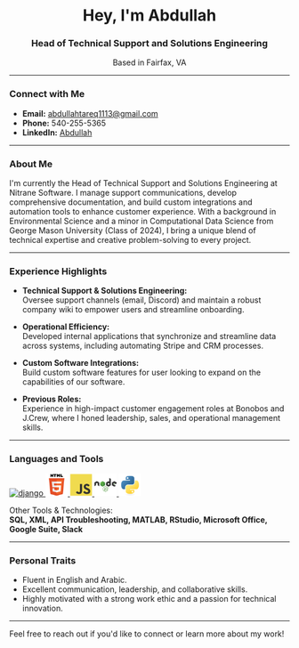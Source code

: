 <h1 align="center">Hey, I'm Abdullah</h1>
<h3 align="center">Head of Technical Support and Solutions Engineering</h3>

<p align="center">
  Based in Fairfax, VA
</p>

---

### Connect with Me

- **Email:** [abdullahtareq1113@gmail.com](mailto:abdullahtareq1113@gmail.com)
- **Phone:** 540-255-5365
- **LinkedIn:** [Abdullah](https://www.linkedin.com/in/abdullah-tareq-b1a627252)

---

### About Me

I'm currently the Head of Technical Support and Solutions Engineering at Nitrane Software. I manage support communications, develop comprehensive documentation, and build custom integrations and automation tools to enhance customer experience. With a background in Environmental Science and a minor in Computational Data Science from George Mason University (Class of 2024), I bring a unique blend of technical expertise and creative problem-solving to every project.

---

### Experience Highlights

- **Technical Support & Solutions Engineering:**  
  Oversee support channels (email, Discord) and maintain a robust company wiki to empower users and streamline onboarding.

- **Operational Efficiency:**  
  Developed internal applications that synchronize and streamline data across systems, including automating Stripe and CRM processes.

- **Custom Software Integrations:**  
  Build custom software features for user looking to expand on the capabilities of our software.

- **Previous Roles:**  
  Experience in high-impact customer engagement roles at Bonobos and J.Crew, where I honed leadership, sales, and operational management skills.

---

### Languages and Tools

<p align="left">
  <a href="https://www.djangoproject.com/" target="_blank" rel="noreferrer">
    <img src="https://cdn.worldvectorlogo.com/logos/django.svg" alt="django" width="40" height="40"/>
  </a>
  <a href="https://www.w3.org/html/" target="_blank" rel="noreferrer">
    <img src="https://raw.githubusercontent.com/devicons/devicon/master/icons/html5/html5-original-wordmark.svg" alt="html5" width="40" height="40"/>
  </a>
  <a href="https://developer.mozilla.org/en-US/docs/Web/JavaScript" target="_blank" rel="noreferrer">
    <img src="https://raw.githubusercontent.com/devicons/devicon/master/icons/javascript/javascript-original.svg" alt="javascript" width="40" height="40"/>
  </a>
  <a href="https://nodejs.org" target="_blank" rel="noreferrer">
    <img src="https://raw.githubusercontent.com/devicons/devicon/master/icons/nodejs/nodejs-original-wordmark.svg" alt="nodejs" width="40" height="40"/>
  </a>
  <a href="https://www.python.org" target="_blank" rel="noreferrer">
    <img src="https://raw.githubusercontent.com/devicons/devicon/master/icons/python/python-original.svg" alt="python" width="40" height="40"/>
  </a>
</p>

Other Tools & Technologies:  
**SQL, XML, API Troubleshooting, MATLAB, RStudio, Microsoft Office, Google Suite, Slack**

---

### Personal Traits

- Fluent in English and Arabic.
- Excellent communication, leadership, and collaborative skills.
- Highly motivated with a strong work ethic and a passion for technical innovation.

---

Feel free to reach out if you'd like to connect or learn more about my work!
